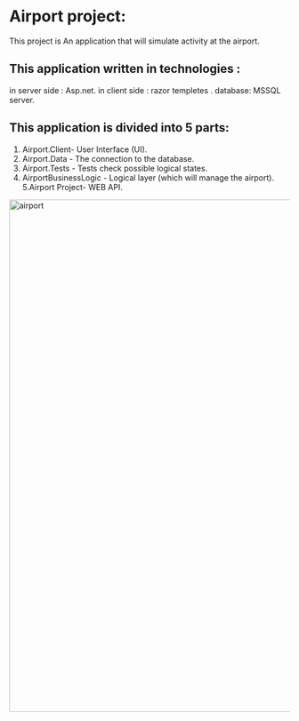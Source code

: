 # Airport project:

<p>This project is An application that will simulate activity at the airport.</p>

## This application written in technologies : 
in server side : Asp.net.
in client side : razor templetes .
database: MSSQL server.

## This application is divided into 5 parts:
1. Airport.Client- 	User Interface (UI).
2. Airport.Data - The connection to the database.
3. Airport.Tests - Tests check possible logical states.
4. AirportBusinessLogic - Logical layer (which will manage the airport).
5.Airport Project- WEB API.

<img width="922" alt="airport" src="https://user-images.githubusercontent.com/102611205/235344687-facac4a6-030e-4076-8d8b-42c882449747.png">
